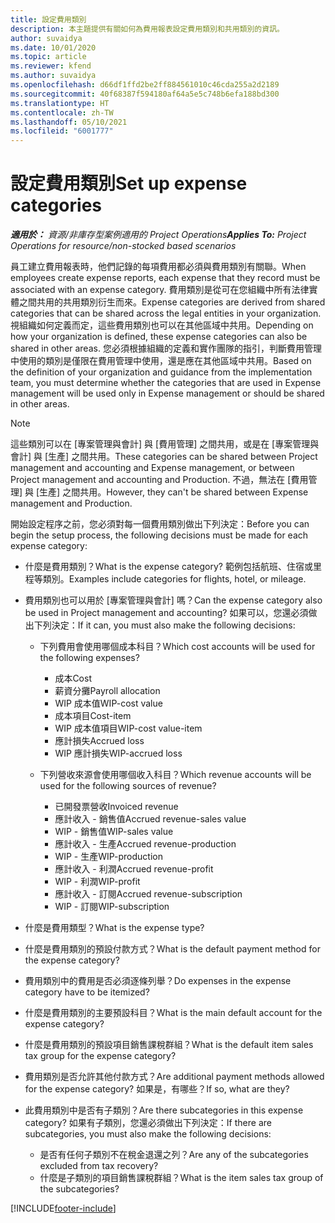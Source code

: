 ```yaml
---
title: 設定費用類別
description: 本主題提供有關如何為費用報表設定費用類別和共用類別的資訊。
author: suvaidya
ms.date: 10/01/2020
ms.topic: article
ms.reviewer: kfend
ms.author: suvaidya
ms.openlocfilehash: d66df1ffd2be2ff884561010c46cda255a2d2189
ms.sourcegitcommit: 40f68387f594180af64a5e5c748b6efa188bd300
ms.translationtype: HT
ms.contentlocale: zh-TW
ms.lasthandoff: 05/10/2021
ms.locfileid: "6001777"
---
```

# <a name="set-up-expense-categories"></a><span data-ttu-id="be434-103">設定費用類別</span><span class="sxs-lookup"><span data-stu-id="be434-103">Set up expense categories</span></span>

<span data-ttu-id="be434-104">_**適用於：** 資源/非庫存型案例適用的 Project Operations_</span><span class="sxs-lookup"><span data-stu-id="be434-104">_**Applies To:** Project Operations for resource/non-stocked based scenarios_</span></span>

<span data-ttu-id="be434-105">員工建立費用報表時，他們記錄的每項費用都必須與費用類別有關聯。</span><span class="sxs-lookup"><span data-stu-id="be434-105">When employees create expense reports, each expense that they record must be associated with an expense category.</span></span> <span data-ttu-id="be434-106">費用類別是從可在您組織中所有法律實體之間共用的共用類別衍生而來。</span><span class="sxs-lookup"><span data-stu-id="be434-106">Expense categories are derived from shared categories that can be shared across the legal entities in your organization.</span></span> <span data-ttu-id="be434-107">視組織如何定義而定，這些費用類別也可以在其他區域中共用。</span><span class="sxs-lookup"><span data-stu-id="be434-107">Depending on how your organization is defined, these expense categories can also be shared in other areas.</span></span> <span data-ttu-id="be434-108">您必須根據組織的定義和實作團隊的指引，判斷費用管理中使用的類別是僅限在費用管理中使用，還是應在其他區域中共用。</span><span class="sxs-lookup"><span data-stu-id="be434-108">Based on the definition of your organization and guidance from the implementation team, you must determine whether the categories that are used in Expense management will be used only in Expense management or should be shared in other areas.</span></span>

> [!NOTE]
> <span data-ttu-id="be434-109">這些類別可以在 [專案管理與會計] 與 [費用管理] 之間共用，或是在 [專案管理與會計] 與 [生產] 之間共用。</span><span class="sxs-lookup"><span data-stu-id="be434-109">These categories can be shared between Project management and accounting and Expense management, or between Project management and accounting and Production.</span></span> <span data-ttu-id="be434-110">不過，無法在 [費用管理] 與 [生產] 之間共用。</span><span class="sxs-lookup"><span data-stu-id="be434-110">However, they can't be shared between Expense management and Production.</span></span>

<span data-ttu-id="be434-111">開始設定程序之前，您必須對每一個費用類別做出下列決定：</span><span class="sxs-lookup"><span data-stu-id="be434-111">Before you can begin the setup process, the following decisions must be made for each expense category:</span></span>

- <span data-ttu-id="be434-112">什麼是費用類別？</span><span class="sxs-lookup"><span data-stu-id="be434-112">What is the expense category?</span></span> <span data-ttu-id="be434-113">範例包括航班、住宿或里程等類別。</span><span class="sxs-lookup"><span data-stu-id="be434-113">Examples include categories for flights, hotel, or mileage.</span></span>
- <span data-ttu-id="be434-114">費用類別也可以用於 [專案管理與會計] 嗎？</span><span class="sxs-lookup"><span data-stu-id="be434-114">Can the expense category also be used in Project management and accounting?</span></span> <span data-ttu-id="be434-115">如果可以，您還必須做出下列決定：</span><span class="sxs-lookup"><span data-stu-id="be434-115">If it can, you must also make the following decisions:</span></span>

    - <span data-ttu-id="be434-116">下列費用會使用哪個成本科目？</span><span class="sxs-lookup"><span data-stu-id="be434-116">Which cost accounts will be used for the following expenses?</span></span>

        - <span data-ttu-id="be434-117">成本</span><span class="sxs-lookup"><span data-stu-id="be434-117">Cost</span></span>
        - <span data-ttu-id="be434-118">薪資分攤</span><span class="sxs-lookup"><span data-stu-id="be434-118">Payroll allocation</span></span>
        - <span data-ttu-id="be434-119">WIP 成本值</span><span class="sxs-lookup"><span data-stu-id="be434-119">WIP-cost value</span></span>
        - <span data-ttu-id="be434-120">成本項目</span><span class="sxs-lookup"><span data-stu-id="be434-120">Cost-item</span></span>
        - <span data-ttu-id="be434-121">WIP 成本值項目</span><span class="sxs-lookup"><span data-stu-id="be434-121">WIP-cost value-item</span></span>
        - <span data-ttu-id="be434-122">應計損失</span><span class="sxs-lookup"><span data-stu-id="be434-122">Accrued loss</span></span>
        - <span data-ttu-id="be434-123">WIP 應計損失</span><span class="sxs-lookup"><span data-stu-id="be434-123">WIP-accrued loss</span></span>

    - <span data-ttu-id="be434-124">下列營收來源會使用哪個收入科目？</span><span class="sxs-lookup"><span data-stu-id="be434-124">Which revenue accounts will be used for the following sources of revenue?</span></span>

        - <span data-ttu-id="be434-125">已開發票營收</span><span class="sxs-lookup"><span data-stu-id="be434-125">Invoiced revenue</span></span>
        - <span data-ttu-id="be434-126">應計收入 - 銷售值</span><span class="sxs-lookup"><span data-stu-id="be434-126">Accrued revenue-sales value</span></span>
        - <span data-ttu-id="be434-127">WIP - 銷售值</span><span class="sxs-lookup"><span data-stu-id="be434-127">WIP-sales value</span></span>
        - <span data-ttu-id="be434-128">應計收入 - 生產</span><span class="sxs-lookup"><span data-stu-id="be434-128">Accrued revenue-production</span></span>
        - <span data-ttu-id="be434-129">WIP - 生產</span><span class="sxs-lookup"><span data-stu-id="be434-129">WIP-production</span></span>
        - <span data-ttu-id="be434-130">應計收入 - 利潤</span><span class="sxs-lookup"><span data-stu-id="be434-130">Accrued revenue-profit</span></span>
        - <span data-ttu-id="be434-131">WIP - 利潤</span><span class="sxs-lookup"><span data-stu-id="be434-131">WIP-profit</span></span>
        - <span data-ttu-id="be434-132">應計收入 - 訂閱</span><span class="sxs-lookup"><span data-stu-id="be434-132">Accrued revenue-subscription</span></span>
        - <span data-ttu-id="be434-133">WIP - 訂閱</span><span class="sxs-lookup"><span data-stu-id="be434-133">WIP-subscription</span></span>

- <span data-ttu-id="be434-134">什麼是費用類型？</span><span class="sxs-lookup"><span data-stu-id="be434-134">What is the expense type?</span></span>
- <span data-ttu-id="be434-135">什麼是費用類別的預設付款方式？</span><span class="sxs-lookup"><span data-stu-id="be434-135">What is the default payment method for the expense category?</span></span>
- <span data-ttu-id="be434-136">費用類別中的費用是否必須逐條列舉？</span><span class="sxs-lookup"><span data-stu-id="be434-136">Do expenses in the expense category have to be itemized?</span></span>
- <span data-ttu-id="be434-137">什麼是費用類別的主要預設科目？</span><span class="sxs-lookup"><span data-stu-id="be434-137">What is the main default account for the expense category?</span></span>
- <span data-ttu-id="be434-138">什麼是費用類別的預設項目銷售課稅群組？</span><span class="sxs-lookup"><span data-stu-id="be434-138">What is the default item sales tax group for the expense category?</span></span>
- <span data-ttu-id="be434-139">費用類別是否允許其他付款方式？</span><span class="sxs-lookup"><span data-stu-id="be434-139">Are additional payment methods allowed for the expense category?</span></span> <span data-ttu-id="be434-140">如果是，有哪些？</span><span class="sxs-lookup"><span data-stu-id="be434-140">If so, what are they?</span></span>
- <span data-ttu-id="be434-141">此費用類別中是否有子類別？</span><span class="sxs-lookup"><span data-stu-id="be434-141">Are there subcategories in this expense category?</span></span> <span data-ttu-id="be434-142">如果有子類別，您還必須做出下列決定：</span><span class="sxs-lookup"><span data-stu-id="be434-142">If there are subcategories, you must also make the following decisions:</span></span>

    - <span data-ttu-id="be434-143">是否有任何子類別不在稅金退還之列？</span><span class="sxs-lookup"><span data-stu-id="be434-143">Are any of the subcategories excluded from tax recovery?</span></span>
    - <span data-ttu-id="be434-144">什麼是子類別的項目銷售課稅群組？</span><span class="sxs-lookup"><span data-stu-id="be434-144">What is the item sales tax group of the subcategories?</span></span>


[!INCLUDE[footer-include](../includes/footer-banner.md)]